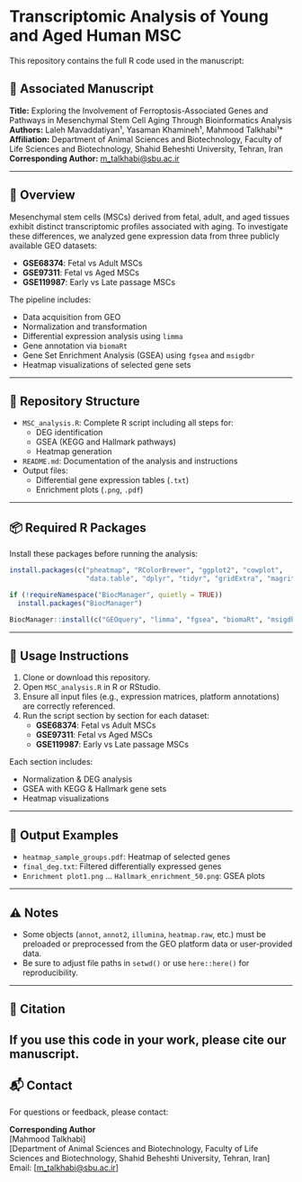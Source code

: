 # Transcriptomic Analysis of Young and Aged Human MSC

This repository contains the full R code used in the manuscript:

## 📝 Associated Manuscript

**Title:** Exploring the Involvement of Ferroptosis-Associated Genes and Pathways in Mesenchymal Stem Cell Aging Through Bioinformatics Analysis  
**Authors:** Laleh Mavaddatiyan¹, Yasaman Khamineh¹, Mahmood Talkhabi¹*  
**Affiliation:** Department of Animal Sciences and Biotechnology, Faculty of Life Sciences and Biotechnology, Shahid Beheshti University, Tehran, Iran  
**Corresponding Author:** m_talkhabi@sbu.ac.ir

---

## 🧬 Overview

Mesenchymal stem cells (MSCs) derived from fetal, adult, and aged tissues exhibit distinct transcriptomic profiles associated with aging. To investigate these differences, we analyzed gene expression data from three publicly available GEO datasets:

- **GSE68374**: Fetal vs Adult MSCs
- **GSE97311**: Fetal vs Aged MSCs
- **GSE119987**: Early vs Late passage MSCs 

The pipeline includes:
- Data acquisition from GEO
- Normalization and transformation
- Differential expression analysis using `limma`
- Gene annotation via `biomaRt`
- Gene Set Enrichment Analysis (GSEA) using `fgsea` and `msigdbr`
- Heatmap visualizations of selected gene sets

---

## 📁 Repository Structure

- `MSC_analysis.R`: Complete R script including all steps for:
  - DEG identification
  - GSEA (KEGG and Hallmark pathways)
  - Heatmap generation
- `README.md`: Documentation of the analysis and instructions
- Output files:
  - Differential gene expression tables (`.txt`)
  - Enrichment plots (`.png`, `.pdf`)

---

## 📦 Required R Packages

Install these packages before running the analysis:

```r
install.packages(c("pheatmap", "RColorBrewer", "ggplot2", "cowplot",
                   "data.table", "dplyr", "tidyr", "gridExtra", "magrittr"))

if (!requireNamespace("BiocManager", quietly = TRUE))
  install.packages("BiocManager")

BiocManager::install(c("GEOquery", "limma", "fgsea", "biomaRt", "msigdbr", "enrichplot"))
```

---

## 🚀 Usage Instructions

1. Clone or download this repository.
2. Open `MSC_analysis.R` in R or RStudio.
3. Ensure all input files (e.g., expression matrices, platform annotations) are correctly referenced.
4. Run the script section by section for each dataset:
   - **GSE68374**: Fetal vs Adult MSCs
   - **GSE97311**: Fetal vs Aged MSCs
   - **GSE119987**: Early vs Late passage MSCs

Each section includes:
- Normalization & DEG analysis
- GSEA with KEGG & Hallmark gene sets
- Heatmap visualizations

---

## 🔬 Output Examples

- `heatmap_sample_groups.pdf`: Heatmap of selected genes
- `final_deg.txt`: Filtered differentially expressed genes
- `Enrichment plot1.png` ... `Hallmark_enrichment_50.png`: GSEA plots

---

## ⚠️ Notes

- Some objects (`annot`, `annot2`, `illumina`, `heatmap.raw`, etc.) must be preloaded or preprocessed from the GEO platform data or user-provided data.
- Be sure to adjust file paths in `setwd()` or use `here::here()` for reproducibility.

---

## 📄 Citation

If you use this code in your work, please cite our manuscript.
---

## 📬 Contact

For questions or feedback, please contact:

**Corresponding Author**  
[Mahmood Talkhabi]  
[Department of Animal Sciences and Biotechnology, Faculty of Life Sciences and Biotechnology, Shahid
Beheshti University, Tehran, Iran]  
Email: [m_talkhabi@sbu.ac.ir]
